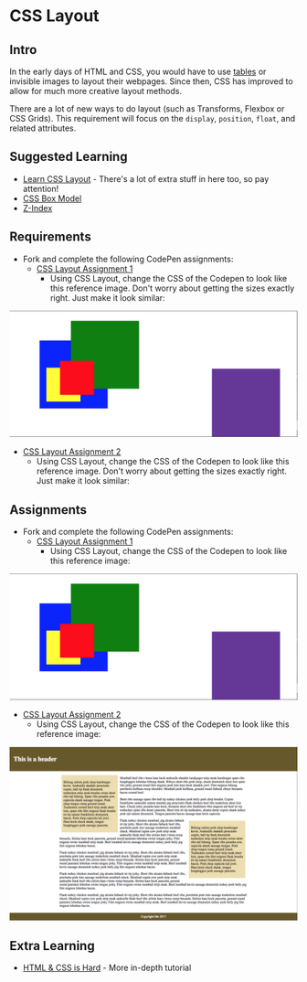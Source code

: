 # CSS Layout

## Intro

In the early days of HTML and CSS, you would have to use [tables](http://shouldiusetablesforlayout.com) or invisible images to layout their webpages. Since then, CSS has improved to allow for much more creative layout methods.

There are a lot of new ways to do layout (such as Transforms, Flexbox or CSS Grids). This requirement will focus on the `display`, `position`, `float`, and related attributes. 
## Suggested Learning

- [Learn CSS Layout](http://learnlayout.com) - There's a lot of extra stuff in here too, so pay attention!
- [CSS Box Model](https://www.google.com/url?sa=t&rct=j&q=&esrc=s&source=web&cd=12&ved=0ahUKEwjKr7PDgarVAhXIhFQKHTwoBl4QFghfMAs&url=http%3A%2F%2Flearn.shayhowe.com%2Fhtml-css%2Fopening-the-box-model%2F&usg=AFQjCNGU3mfLsAasdJjHgGbOxHMIFwsqpA)
- [Z-Index](https://developer.mozilla.org/en-US/docs/Web/CSS/z-index)

## Requirements

- Fork and complete the following CodePen assignments:
  - [CSS Layout Assignment 1](https://codepen.io/alexanderson1993/pen/YxyqZp?editors=1100)
    - Using CSS Layout, change the CSS of the Codepen to look like this reference image. Don't worry about getting the sizes exactly right. Just make it look similar:

![CSS Layout 1](./layout1.png)

  - [CSS Layout Assignment 2](https://codepen.io/alexanderson1993/pen/VzvqzN?editors=1100)
    - Using CSS Layout, change the CSS of the Codepen to look like this reference image. Don't worry about getting the sizes exactly right. Just make it look similar:

## Assignments

- Fork and complete the following CodePen assignments:
  - [CSS Layout Assignment 1](https://codepen.io/alexanderson1993/pen/YxyqZp?editors=1100)
    - Using CSS Layout, change the CSS of the Codepen to look like this reference image:

![CSS Layout 1](./layout1.png)

  - [CSS Layout Assignment 2]()
    - Using CSS Layout, change the CSS of the Codepen to look like this reference image:

![CSS Layout 2](./layout2.png)

## Extra Learning

- [HTML & CSS is Hard](https://internetingishard.com/html-and-css/) - More in-depth tutorial
